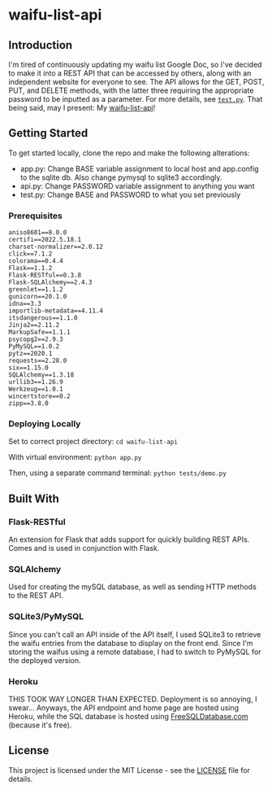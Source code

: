 # waifu-list-api

## Introduction
I'm tired of continuously updating my waifu list Google Doc, so I've decided to make it into a REST API that can be accessed by others, along with an independent website for everyone to see. The API allows for the GET, POST, PUT, and DELETE methods, with the latter three requiring the appropriate password to be inputted as a parameter. For more details, see <a href="https://github.com/Chubbyman2/waifu-list-api/blob/main/test.py">```test.py```</a>. That being said, may I present: My <a href="https://waifu-list-api.herokuapp.com/">waifu-list-api</a>!

## Getting Started
To get started locally, clone the repo and make the following alterations:
* app.py: Change BASE variable assignment to local host and app.config to the sqlite db. Also change pymysql to sqlite3 accordingly.
* api.py: Change PASSWORD variable assignment to anything you want
* test.py: Change BASE and PASSWORD to what you set previously

### Prerequisites
```
aniso8601==8.0.0
certifi==2022.5.18.1
charset-normalizer==2.0.12
click==7.1.2
colorama==0.4.4
Flask==1.1.2
Flask-RESTful==0.3.8
Flask-SQLAlchemy==2.4.3
greenlet==1.1.2
gunicorn==20.1.0
idna==3.3
importlib-metadata==4.11.4
itsdangerous==1.1.0
Jinja2==2.11.2
MarkupSafe==1.1.1
psycopg2==2.9.3
PyMySQL==1.0.2
pytz==2020.1
requests==2.28.0
six==1.15.0
SQLAlchemy==1.3.18
urllib3==1.26.9
Werkzeug==1.0.1
wincertstore==0.2
zipp==3.8.0
```

### Deploying Locally
Set to correct project directory:
```cd waifu-list-api```

With virtual environment:
```python app.py```

Then, using a separate command terminal:
```python tests/demo.py```

## Built With
### Flask-RESTful
An extension for Flask that adds support for quickly building REST APIs. Comes and is used in conjunction with Flask. 

### SQLAlchemy 
Used for creating the mySQL database, as well as sending HTTP methods to the REST API. 

### SQLite3/PyMySQL
Since you can't call an API inside of the API itself, I used SQLite3 to retrieve the waifu entries from the database to display on the front end. Since I'm storing the waifus using a remote database, I had to switch to PyMySQL for the deployed version.

### Heroku
THIS TOOK WAY LONGER THAN EXPECTED. Deployment is so annoying, I swear... Anyways, the API endpoint and home page are hosted using Heroku, while the SQL database is hosted using <a href="https://www.freesqldatabase.com/">FreeSQLDatabase.com</a> (because it's free).

## License
This project is licensed under the MIT License - see the <a href="https://github.com/Chubbyman2/waifu-list-api/blob/main/LICENSE">LICENSE</a> file for details.
